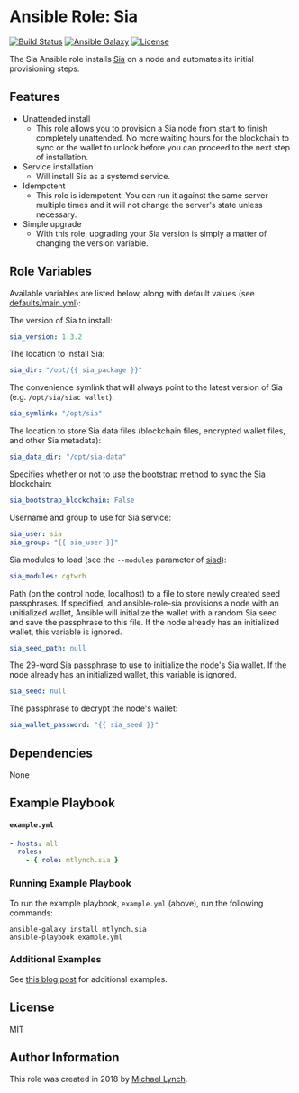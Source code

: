 # Ansible Role: Sia

[![Build Status](https://travis-ci.org/mtlynch/ansible-role-sia.svg?branch=master)](https://travis-ci.org/mtlynch/ansible-role-sia)
[![Ansible Galaxy](https://img.shields.io/badge/ansible--galaxy-sia-blue.svg?style=flat-square)](https://galaxy.ansible.com/mtlynch/sia)
[![License](http://img.shields.io/:license-mit-blue.svg?style=flat-square)](LICENSE)

The Sia Ansible role installs [Sia](https://sia.tech/) on a node and automates its initial provisioning steps.

## Features

* Unattended install
  * This role allows you to provision a Sia node from start to finish completely unattended. No more waiting hours for the blockchain to sync or the wallet to unlock before you can proceed to the next step of installation.
* Service installation
  * Will install Sia as a systemd service.
* Idempotent
  * This role is idempotent. You can run it against the same server multiple times and it will not change the server's state unless necessary.
* Simple upgrade
  * With this role, upgrading your Sia version is simply a matter of changing the version variable.

## Role Variables

Available variables are listed below, along with default values (see [defaults/main.yml](defaults/main.yml)):

The version of Sia to install:

```yaml
sia_version: 1.3.2
```

The location to install Sia:

```yaml
sia_dir: "/opt/{{ sia_package }}"
```

The convenience symlink that will always point to the latest version of Sia (e.g. `/opt/sia/siac wallet`):

```yaml
sia_symlink: "/opt/sia"
```

The location to store Sia data files (blockchain files, encrypted wallet files, and other Sia metadata):

```yaml
sia_data_dir: "/opt/sia-data"
```

Specifies whether or not to use the [bootstrap method](https://siawiki.tech/daemon/bootstrapping_the_blockchain) to sync the Sia blockchain:

```yaml
sia_bootstrap_blockchain: False
```

Username and group to use for Sia service:

```yaml
sia_user: sia
sia_group: "{{ sia_user }}"
```

Sia modules to load (see the `--modules` parameter of [siad](https://github.com/NebulousLabs/Sia/blob/master/cmd/siad/main.go)):

```yaml
sia_modules: cgtwrh
```

Path (on the control node, localhost) to a file to store newly created seed passphrases. If specified, and ansible-role-sia provisions a node with an unitialized wallet, Ansible will initialize the wallet with a random Sia seed and save the passphrase to this file. If the node already has an initialized wallet, this variable is ignored.

```yaml
sia_seed_path: null
```

The 29-word Sia passphrase to use to initialize the node's Sia wallet. If the node already has an initialized wallet, this variable is ignored.

```yaml
sia_seed: null
```

The passphrase to decrypt the node's wallet:

```yaml
sia_wallet_password: "{{ sia_seed }}"
```

## Dependencies

None

## Example Playbook

#### `example.yml`

```yaml
- hosts: all
  roles:
    - { role: mtlynch.sia }
```

### Running Example Playbook

To run the example playbook, `example.yml` (above), run the following commands:

```shell
ansible-galaxy install mtlynch.sia
ansible-playbook example.yml
```

### Additional Examples

See [this blog post](https://blog.spaceduck.io/automating-sia-setup/) for additional examples.

## License

MIT

## Author Information

This role was created in 2018 by [Michael Lynch](https://mtlynch.io).
